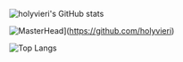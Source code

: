 

![holyvieri's GitHub stats](https://github-readme-stats.vercel.app/api?username=holyvieri&show_icons=true&theme=nord)

![MasterHead](https://br.pinterest.com/pin/599752875402103400/)](https://github.com/holyvieri)


![Top Langs](https://github-readme-stats.vercel.app/api/top-langs/?username=holyvieri&layout=compact&theme=nord)
